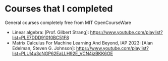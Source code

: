 # Courses that I completed
General courses completely free from MIT OpenCourseWare
- Linear algebra: [Prof. Gilbert Strang]: https://www.youtube.com/playlist?list=PLE7DDD91010BC51F8
- Matrix Calculus For Machine Learning And Beyond, IAP 2023: [Alan Edelman, Steven G. Johnson]: https://www.youtube.com/playlist?list=PLUl4u3cNGP62EaLLH92E_VCN4izBKK6OE
